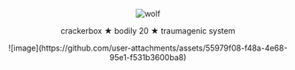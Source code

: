 <p align="center">
  <img src="https://i.imgur.com/dMPxPWd.png" alt="wolf"/>
</p>
<p align="center">
crackerbox ★ bodily 20 ★ traumagenic system
</p>
<p align="center">
![image](https://github.com/user-attachments/assets/55979f08-f48a-4e68-95e1-f531b3600ba8)
</p>
